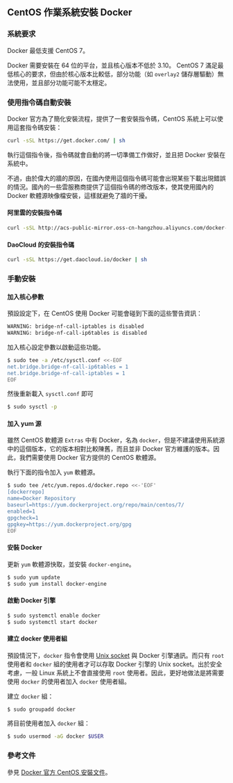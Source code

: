## CentOS 作業系統安裝 Docker

### 系統要求

Docker 最低支援 CentOS 7。

Docker 需要安裝在 64 位的平台，並且核心版本不低於 3.10。 CentOS 7 滿足最低核心的要求，但由於核心版本比較低，部分功能（如 `overlay2` 儲存層驅動）無法使用，並且部分功能可能不太穩定。

### 使用指令碼自動安裝

Docker 官方為了簡化安裝流程，提供了一套安裝指令碼，CentOS 系統上可以使用這套指令碼安裝：

```bash
curl -sSL https://get.docker.com/ | sh
```

執行這個指令後，指令碼就會自動的將一切準備工作做好，並且把 Docker 安裝在系統中。

不過，由於偉大的牆的原因，在國內使用這個指令碼可能會出現某些下載出現錯誤的情況。國內的一些雲服務商提供了這個指令碼的修改版本，使其使用國內的 Docker 軟體源映像檔安裝，這樣就避免了牆的干擾。

#### 阿里雲的安裝指令碼

```bash
curl -sSL http://acs-public-mirror.oss-cn-hangzhou.aliyuncs.com/docker-engine/internet | sh -
```

#### DaoCloud 的安裝指令碼

```bash
curl -sSL https://get.daocloud.io/docker | sh
```

### 手動安裝

#### 加入核心參數

 預設設定下，在 CentOS 使用 Docker 可能會碰到下面的這些警告資訊：

```bash
WARNING: bridge-nf-call-iptables is disabled
WARNING: bridge-nf-call-ip6tables is disabled
```

加入核心設定參數以啟動這些功能。

```bash
$ sudo tee -a /etc/sysctl.conf <<-EOF
net.bridge.bridge-nf-call-ip6tables = 1
net.bridge.bridge-nf-call-iptables = 1
EOF
```

然後重新載入 `sysctl.conf` 即可

```bash
$ sudo sysctl -p
```

####  加入 yum 源

雖然 CentOS 軟體源 `Extras` 中有 Docker，名為 `docker`，但是不建議使用系統源中的這個版本，它的版本相對比較陳舊，而且並非 Docker 官方維護的版本。因此，我們需要使用 Docker 官方提供的 CentOS 軟體源。

執行下面的指令加入 `yum` 軟體源。

```bash
$ sudo tee /etc/yum.repos.d/docker.repo <<-'EOF'
[dockerrepo]
name=Docker Repository
baseurl=https://yum.dockerproject.org/repo/main/centos/7/
enabled=1
gpgcheck=1
gpgkey=https://yum.dockerproject.org/gpg
EOF
```

#### 安裝 Docker

更新 `yum` 軟體源快取，並安裝 `docker-engine`。

```bash
$ sudo yum update
$ sudo yum install docker-engine
```

#### 啟動 Docker 引擎

```bash
$ sudo systemctl enable docker
$ sudo systemctl start docker
```

#### 建立 docker 使用者組

 預設情況下，`docker` 指令會使用 [Unix socket](https://en.wikipedia.org/wiki/Unix_domain_socket) 與 Docker 引擎通訊。而只有 `root` 使用者和 `docker` 組的使用者才可以存取 Docker 引擎的 Unix socket。出於安全考慮，一般 Linux 系統上不會直接使用 `root` 使用者。因此，更好地做法是將需要使用 `docker` 的使用者加入 `docker` 使用者組。

建立 `docker` 組：

```bash
$ sudo groupadd docker
```

將目前使用者加入 `docker` 組：

```bash
$ sudo usermod -aG docker $USER
```

### 參考文件

參見 [Docker 官方 CentOS 安裝文件](https://docs.docker.com/engine/installation/linux/centos/)。
